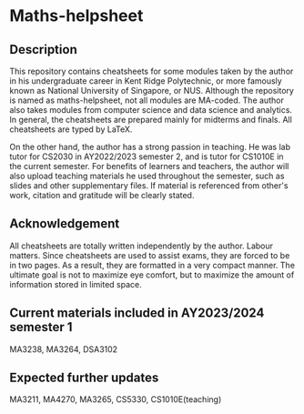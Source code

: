 # Maths-helpsheet
## Description
This repository contains cheatsheets for some modules taken by the author in his undergraduate career in Kent Ridge Polytechnic, or more famously known as National University of Singapore, or NUS. Although the repository is named as maths-helpsheet, not all modules are MA-coded. The author also takes modules from computer science and data science and analytics. In general, the cheatsheets are prepared mainly for midterms and finals. All cheatsheets are typed by LaTeX.

On the other hand, the author has a strong passion in teaching. He was lab tutor for CS2030 in AY2022/2023 semester 2, and is tutor for CS1010E in the current semester. For benefits of learners and teachers, the author will also upload teaching materials he used throughout the semester, such as slides and other supplementary files. If material is referenced from other's work, citation and gratitude will be clearly stated.
## Acknowledgement
All cheatsheets are totally written independently by the author. Labour matters. Since cheatsheets are used to assist exams, they are forced to be in two pages. As a result, they are formatted in a very compact manner. The ultimate goal is not to maximize eye comfort, but to maximize the amount of information stored in limited space.
## Current materials included in AY2023/2024 semester 1
MA3238, MA3264, DSA3102
## Expected further updates
MA3211, MA4270, MA3265, CS5330, CS1010E(teaching)
